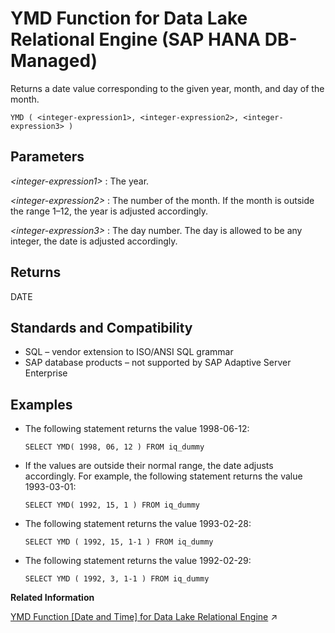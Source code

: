 <!-- loio0cf8ed274a1d4591baedd1691a352a48 -->

# YMD Function for Data Lake Relational Engine \(SAP HANA DB-Managed\)

Returns a date value corresponding to the given year, month, and day of the month.



```
YMD ( <integer-expression1>, <integer-expression2>, <integer-expression3> )
```



<a name="loio0cf8ed274a1d4591baedd1691a352a48__section_yq2_wbv_vrb"/>

## Parameters

 *<integer-expression1\>*
 :   The year.

  *<integer-expression2\>*
 :   The number of the month. If the month is outside the range 1–12, the year is adjusted accordingly.

  *<integer-expression3\>*
 :   The day number. The day is allowed to be any integer, the date is adjusted accordingly.

 

<a name="loio0cf8ed274a1d4591baedd1691a352a48__section_uz2_rp3_wrb"/>

## Returns

DATE



<a name="loio0cf8ed274a1d4591baedd1691a352a48__section_kx5_xbv_vrb"/>

## Standards and Compatibility

-   SQL – vendor extension to ISO/ANSI SQL grammar
-   SAP database products – not supported by SAP Adaptive Server Enterprise



<a name="loio0cf8ed274a1d4591baedd1691a352a48__section_bqw_1cv_vrb"/>

## Examples

-   The following statement returns the value 1998-06-12:

    ```
    SELECT YMD( 1998, 06, 12 ) FROM iq_dummy
    ```

-   If the values are outside their normal range, the date adjusts accordingly. For example, the following statement returns the value 1993-03-01:

    ```
    SELECT YMD( 1992, 15, 1 ) FROM iq_dummy
    ```

-   The following statement returns the value 1993-02-28:

    ```
    SELECT YMD ( 1992, 15, 1-1 ) FROM iq_dummy
    ```

-   The following statement returns the value 1992-02-29:

    ```
    SELECT YMD ( 1992, 3, 1-1 ) FROM iq_dummy
    ```


**Related Information**  


[YMD Function [Date and Time] for Data Lake Relational Engine](https://help.sap.com/viewer/19b3964099384f178ad08f2d348232a9/2023_1_QRC/en-US/a592fc9184f21015bfa68c6078363fae.html "Returns a date value corresponding to the given year, month, and day of the month.") :arrow_upper_right:

